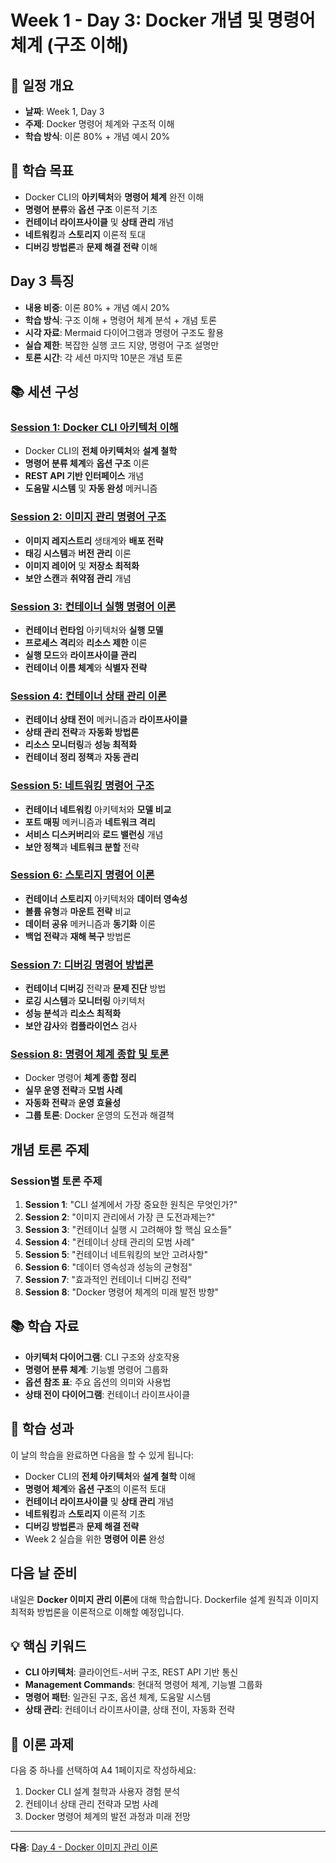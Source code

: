 # Week 1 - Day 3: Docker 개념 및 명령어 체계 (구조 이해)

## 📅 일정 개요
- **날짜**: Week 1, Day 3
- **주제**: Docker 명령어 체계와 구조적 이해
- **학습 방식**: 이론 80% + 개념 예시 20%

## 🎯 학습 목표
- Docker CLI의 **아키텍처**와 **명령어 체계** 완전 이해
- **명령어 분류**와 **옵션 구조** 이론적 기초
- **컨테이너 라이프사이클** 및 **상태 관리** 개념
- **네트워킹**과 **스토리지** 이론적 토대
- **디버깅 방법론**과 **문제 해결 전략** 이해

## Day 3 특징
- **내용 비중**: 이론 80% + 개념 예시 20%
- **학습 방식**: 구조 이해 + 명령어 체계 분석 + 개념 토론
- **시각 자료**: Mermaid 다이어그램과 명령어 구조도 활용
- **실습 제한**: 복잡한 실행 코드 지양, 명령어 구조 설명만
- **토론 시간**: 각 세션 마지막 10분은 개념 토론

## 📚 세션 구성

### [Session 1: Docker CLI 아키텍처 이해](./session_01.md)
- Docker CLI의 **전체 아키텍처**와 **설계 철학**
- **명령어 분류 체계**와 **옵션 구조** 이론
- **REST API 기반 인터페이스** 개념
- **도움말 시스템** 및 **자동 완성** 메커니즘

### [Session 2: 이미지 관리 명령어 구조](./session_02.md)
- **이미지 레지스트리** 생태계와 **배포 전략**
- **태깅 시스템**과 **버전 관리** 이론
- **이미지 레이어** 및 **저장소 최적화**
- **보안 스캔**과 **취약점 관리** 개념

### [Session 3: 컨테이너 실행 명령어 이론](./session_03.md)
- **컨테이너 런타임** 아키텍처와 **실행 모델**
- **프로세스 격리**와 **리소스 제한** 이론
- **실행 모드**와 **라이프사이클 관리**
- **컨테이너 이름 체계**와 **식별자 전략**

### [Session 4: 컨테이너 상태 관리 이론](./session_04.md)
- **컨테이너 상태 전이** 메커니즘과 **라이프사이클**
- **상태 관리 전략**과 **자동화 방법론**
- **리소스 모니터링**과 **성능 최적화**
- **컨테이너 정리 정책**과 **자동 관리**

### [Session 5: 네트워킹 명령어 구조](./session_05.md)
- **컨테이너 네트워킹** 아키텍처와 **모델 비교**
- **포트 매핑** 메커니즘과 **네트워크 격리**
- **서비스 디스커버리**와 **로드 밸런싱** 개념
- **보안 정책**과 **네트워크 분할** 전략

### [Session 6: 스토리지 명령어 이론](./session_06.md)
- **컨테이너 스토리지** 아키텍처와 **데이터 영속성**
- **볼륨 유형**과 **마운트 전략** 비교
- **데이터 공유** 메커니즘과 **동기화** 이론
- **백업 전략**과 **재해 복구** 방법론

### [Session 7: 디버깅 명령어 방법론](./session_07.md)
- **컨테이너 디버깅** 전략과 **문제 진단** 방법
- **로깅 시스템**과 **모니터링** 아키텍처
- **성능 분석**과 **리소스 최적화**
- **보안 감사**와 **컴플라이언스** 검사

### [Session 8: 명령어 체계 종합 및 토론](./session_08.md)
- Docker 명령어 **체계 종합 정리**
- **실무 운영 전략**과 **모범 사례**
- **자동화 전략**과 **운영 효율성**
- **그룹 토론**: Docker 운영의 도전과 해결책

## 개념 토론 주제

### Session별 토론 주제
1. **Session 1**: "CLI 설계에서 가장 중요한 원칙은 무엇인가?"
2. **Session 2**: "이미지 관리에서 가장 큰 도전과제는?"
3. **Session 3**: "컨테이너 실행 시 고려해야 할 핵심 요소들"
4. **Session 4**: "컨테이너 상태 관리의 모범 사례"
5. **Session 5**: "컨테이너 네트워킹의 보안 고려사항"
6. **Session 6**: "데이터 영속성과 성능의 균형점"
7. **Session 7**: "효과적인 컨테이너 디버깅 전략"
8. **Session 8**: "Docker 명령어 체계의 미래 발전 방향"

## 📚 학습 자료
- **아키텍처 다이어그램**: CLI 구조와 상호작용
- **명령어 분류 체계**: 기능별 명령어 그룹화
- **옵션 참조 표**: 주요 옵션의 의미와 사용법
- **상태 전이 다이어그램**: 컨테이너 라이프사이클

## 🎯 학습 성과
이 날의 학습을 완료하면 다음을 할 수 있게 됩니다:
- Docker CLI의 **전체 아키텍처**와 **설계 철학** 이해
- **명령어 체계**와 **옵션 구조**의 이론적 토대
- **컨테이너 라이프사이클** 및 **상태 관리** 개념
- **네트워킹**과 **스토리지** 이론적 기초
- **디버깅 방법론**과 **문제 해결 전략**
- Week 2 실습을 위한 **명령어 이론** 완성

## 다음 날 준비
내일은 **Docker 이미지 관리 이론**에 대해 학습합니다. Dockerfile 설계 원칙과 이미지 최적화 방법론을 이론적으로 이해할 예정입니다.

## 💡 핵심 키워드
- **CLI 아키텍처**: 클라이언트-서버 구조, REST API 기반 통신
- **Management Commands**: 현대적 명령어 체계, 기능별 그룹화
- **명령어 패턴**: 일관된 구조, 옵션 체계, 도움말 시스템
- **상태 관리**: 컨테이너 라이프사이클, 상태 전이, 자동화 전략

## 📝 이론 과제
다음 중 하나를 선택하여 A4 1페이지로 작성하세요:
1. Docker CLI 설계 철학과 사용자 경험 분석
2. 컨테이너 상태 관리 전략과 모범 사례
3. Docker 명령어 체계의 발전 과정과 미래 전망

---
**다음**: [Day 4 - Docker 이미지 관리 이론](../day_04/README.md)